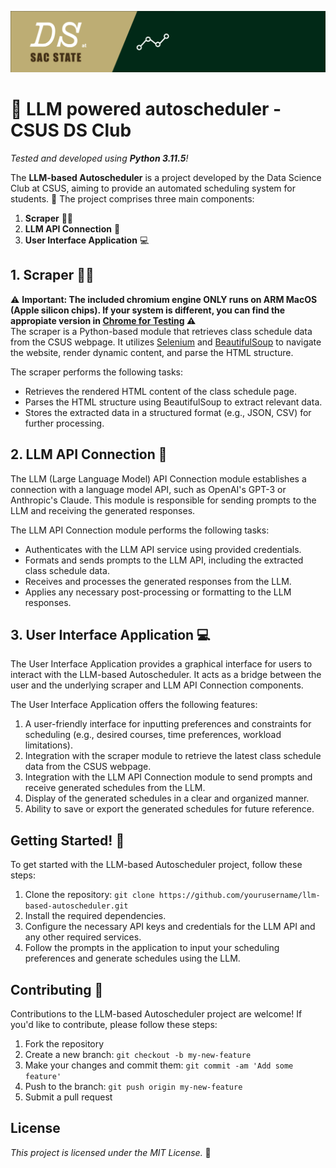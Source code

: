 ![Banner](assets/banner.png)
# 🐍 LLM powered autoscheduler - CSUS DS Club

*Tested and developed using **Python 3.11.5**!*

The **LLM-based Autoscheduler** is a project developed by the Data Science Club at CSUS, aiming to provide an automated scheduling system for students. 📅 The project comprises three main components:

1. **Scraper** 🕵️‍♂️
2. **LLM API Connection** 🤖
3. **User Interface Application** 💻

## 1. Scraper 🕵️‍♂️
⚠️ **Important: The included chromium engine ONLY runs on ARM MacOS (Apple silicon chips). If your system is different, you can find the appropiate version in [Chrome for Testing](https://googlechromelabs.github.io/chrome-for-testing/) ⚠️** <br>
The scraper is a Python-based module that retrieves class schedule data from the CSUS webpage. It utilizes [Selenium](https://www.selenium.dev/documentation/webdriver/) and [BeautifulSoup](https://pypi.org/project/beautifulsoup4/) to navigate the website, render dynamic content, and parse the HTML structure.

The scraper performs the following tasks:
- Retrieves the rendered HTML content of the class schedule page.
- Parses the HTML structure using BeautifulSoup to extract relevant data.
- Stores the extracted data in a structured format (e.g., JSON, CSV) for further processing.

## 2. LLM API Connection 🤖
The LLM (Large Language Model) API Connection module establishes a connection with a language model API, such as OpenAI's GPT-3 or Anthropic's Claude. This module is responsible for sending prompts to the LLM and receiving the generated responses.

The LLM API Connection module performs the following tasks:
- Authenticates with the LLM API service using provided credentials.
- Formats and sends prompts to the LLM API, including the extracted class schedule data.
- Receives and processes the generated responses from the LLM.
- Applies any necessary post-processing or formatting to the LLM responses.

## 3. User Interface Application 💻
The User Interface Application provides a graphical interface for users to interact with the LLM-based Autoscheduler. It acts as a bridge between the user and the underlying scraper and LLM API Connection components.

The User Interface Application offers the following features:
1. A user-friendly interface for inputting preferences and constraints for scheduling (e.g., desired courses, time preferences, workload limitations).
2. Integration with the scraper module to retrieve the latest class schedule data from the CSUS webpage.
3. Integration with the LLM API Connection module to send prompts and receive generated schedules from the LLM.
4. Display of the generated schedules in a clear and organized manner.
5. Ability to save or export the generated schedules for future reference.

## Getting Started! 🎉
To get started with the LLM-based Autoscheduler project, follow these steps:
1. Clone the repository: `git clone https://github.com/yourusername/llm-based-autoscheduler.git`
2. Install the required dependencies.
3. Configure the necessary API keys and credentials for the LLM API and any other required services.
4. Follow the prompts in the application to input your scheduling preferences and generate schedules using the LLM.

## Contributing 🤝
Contributions to the LLM-based Autoscheduler project are welcome! If you'd like to contribute, please follow these steps:
1. Fork the repository
2. Create a new branch: `git checkout -b my-new-feature`
3. Make your changes and commit them: `git commit -am 'Add some feature'`
4. Push to the branch: `git push origin my-new-feature`
5. Submit a pull request

## License
*This project is licensed under the MIT License.* 📜